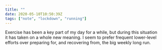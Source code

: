 ```yaml
---
title: ""
date: 2020-05-10T10:50:39Z
tags: ["note", "lockdown", "running"]
---
```


Exercise has been a key part of my day for a while, but during this situation it has taken on a whole new meaning. I seem to prefer frequent lower-level efforts over preparing for, and recovering from, the big weekly long run.
